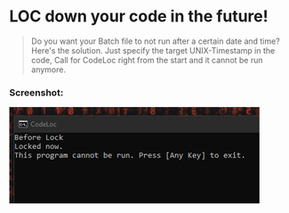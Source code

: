# LOC down your code in the future!

> Do you want your Batch file to not run after a certain date and time? Here's the solution. Just specify the target UNIX-Timestamp in the code, Call for CodeLoc right from the start and it cannot be run anymore.
### Screenshot:
![Screenshot](/assets/Scr.png?raw=true "Screenshot")
